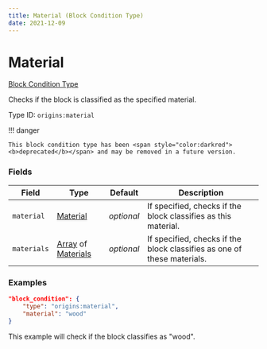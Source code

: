 ```yaml
---
title: Material (Block Condition Type)
date: 2021-12-09
---
```


# Material

[Block Condition Type](../block_condition_types.md)

Checks if the block is classified as the specified material.

Type ID: `origins:material`

!!! danger

    This block condition type has been <span style="color:darkred"><b>deprecated</b></span> and may be removed in a future version.


### Fields

Field | Type | Default | Description
------|------|---------|------------
`material` | [Material](../data_types/material.md) | _optional_ | If specified, checks if the block classifies as this material.
`materials` | [Array](../data_types/array.md) of [Materials](../data_types/material.md) | _optional_ | If specified, checks if the block classifies as one of these materials.


### Examples

```json
"block_condition": {
    "type": "origins:material",
    "material": "wood"
}
```

This example will check if the block classifies as "wood".

